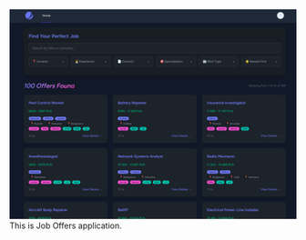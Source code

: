 <div>
    <img src="/public/preview.png" alt="Preview">
</div>
<div>
    This is Job Offers application.
</div>
